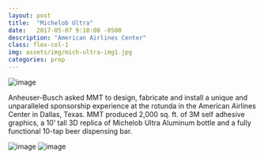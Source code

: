 ```yaml
---
layout: post
title:  "Michelob Ultra"
date:   2017-05-07 9:10:00 -0500
description: "American Airlines Center"
class: flex-col-1
img: assets/img/mich-ultra-img1.jpg
categories: prop
---
```

![image](../../assets/img/mich-ultra-hero.jpg "some image")

<span>A</span>nheuser-Busch asked MMT to design, fabricate and install a unique and unparalleled sponsorship experience at the rotunda in the American Airlines Center in Dallas, Texas. MMT produced 2,000 sq. ft. of 3M self adhesive graphics, a 10’ tall 3D replica of Michelob Ultra Aluminum bottle and a fully functional 10-tap beer dispensing bar.

![image](../../assets/img/mich-ultra-img2.jpg "some image")
![image](../../assets/img/mich-ultra-img3.jpg "some image")
